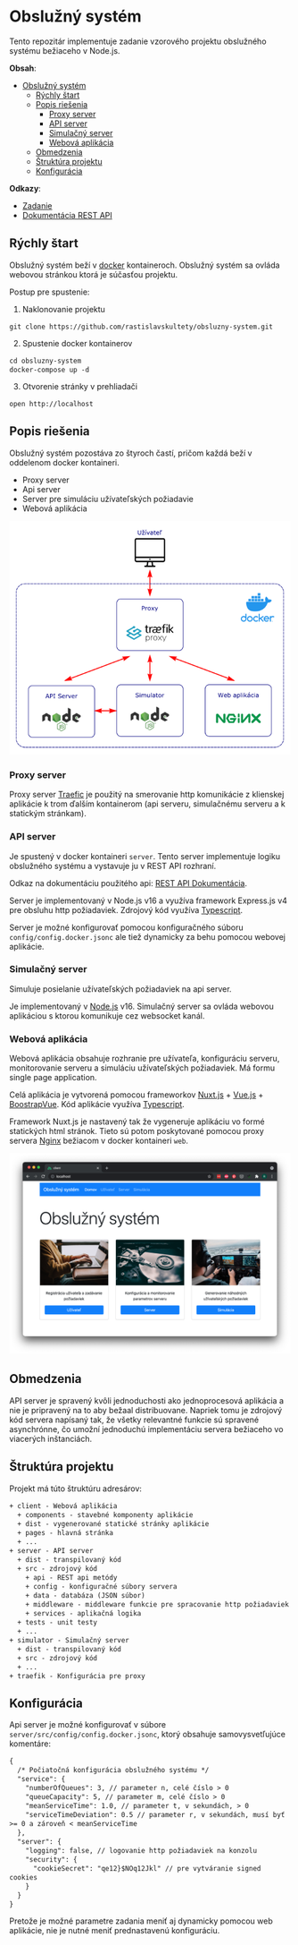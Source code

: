 # Obslužný systém

Tento repozitár implementuje zadanie vzorového projektu obslužného systému bežiaceho v Node.js.

**Obsah**:

- [Obslužný systém](#obslužný-systém)
  - [Rýchly štart](#rýchly-štart)
  - [Popis riešenia](#popis-riešenia)
    - [Proxy server](#proxy-server)
    - [API server](#api-server)
    - [Simulačný server](#simulačný-server)
    - [Webová aplikácia](#webová-aplikácia)
  - [Obmedzenia](#obmedzenia)
  - [Štruktúra projektu](#štruktúra-projektu)
  - [Konfigurácia](#konfigurácia)

**Odkazy**:

- [Zadanie](doc/zadanie/Zadanie%20NodeJS.pdf)
- [Dokumentácia REST API](https://obsluznysystem.docs.apiary.io/)

## Rýchly štart

Obslužný systém beží v [docker](https://www.docker.com/) kontaineroch.
Obslužný systém sa ovláda webovou stránkou ktorá je súčasťou projektu.

Postup pre spustenie:

1. Naklonovanie projektu

```
git clone https://github.com/rastislavskultety/obsluzny-system.git
```

2. Spustenie docker kontainerov

```
cd obsluzny-system
docker-compose up -d
```

3. Otvorenie stránky v prehliadači

```
open http://localhost
```


## Popis riešenia

Obslužný systém pozostáva zo štyroch častí, pričom každá beží v oddelenom docker kontaineri.

- Proxy server
- Api server
- Server pre simuláciu užívateľských požiadavie
- Webová aplikácia

![Docker kontainery](doc/images/docker.png)

### Proxy server

Proxy server [Traefic](https://doc.traefik.io/traefik/) je použitý na smerovanie http komunikácie
z klienskej aplikácie k trom ďalším kontainerom (api serveru, simulačnému serveru a k statickým stránkam).

### API server

Je spustený v docker kontaineri `server`. Tento server implementuje logiku obslužného systému a vystavuje ju v REST API rozhraní.

Odkaz na dokumentáciu použitého api: [REST API Dokumentácia](https://obsluznysystem.docs.apiary.io/).

Server je implementovaný v Node.js v16 a využíva framework Express.js v4 pre obsluhu http požiadaviek.
Zdrojový kód využíva [Typescript](https://www.typescriptlang.org/).

Server je možné konfigurovať pomocou konfiguračného súboru `config/config.docker.jsonc` ale tiež dynamicky
za behu pomocou webovej aplikácie.

### Simulačný server

Simuluje posielanie užívateľských požiadaviek na api server.

Je implementovaný v [Node.js](https://nodejs.org/) v16. Simulačný server sa ovláda webovou aplikáciou s ktorou
komunikuje cez websocket kanál.

### Webová aplikácia

Webová aplikácia obsahuje rozhranie pre užívateľa, konfiguráciu serveru, monitorovanie serveru a simuláciu užívateľských požiadaviek. Má formu single page application.

Celá aplikácia je vytvorená pomocou frameworkov [Nuxt.js](https://nuxtjs.org/) + [Vue.js](https://vuejs.org/) + [BoostrapVue](https://bootstrap-vue.org/). Kód aplikácie využíva [Typescript](https://www.typescriptlang.org/).

Framework Nuxt.js je nastavený tak že vygeneruje aplikáciu vo formé statických html stránok. Tieto sú potom
poskytované pomocou proxy servera [Nginx](https://www.nginx.com/) bežiacom v docker kontaineri `web`.

![Web aplikácia](doc/images/web-application.png)

## Obmedzenia

API server je spravený kvôli jednoduchosti ako jednoprocesová aplikácia a nie je pripravený na to aby bežaal distribuovane. Napriek tomu je zdrojový kód servera napísaný tak, že všetky relevantné funkcie sú spravené
asynchrónne, čo umožní jednoduchú implementáciu servera bežiaceho vo viacerých inštanciách.

## Štruktúra projektu

Projekt má túto štruktúru adresárov:

```
+ client - Webová aplikácia
  + components - stavebné komponenty aplikácie
  + dist - vygenerované statické stránky aplikácie
  + pages - hlavná stránka
  + ...
+ server - API server
  + dist - transpilovaný kód
  + src - zdrojový kód
    + api - REST api metódy
    + config - konfiguračné súbory servera
    + data - databáza (JSON súbor)
    + middleware - middleware funkcie pre spracovanie http požiadaviek
    + services - aplikačná logika
  + tests - unit testy
  + ...
+ simulator - Simulačný server
  + dist - transpilovaný kód
  + src - zdrojový kód
  + ...
+ traefik - Konfigurácia pre proxy
```

## Konfigurácia

Api server je možné konfigurovať v súbore `server/src/config/config.docker.jsonc`, ktorý obsahuje
samovysvetľujúce komentáre:

```jsonc
{
  /* Počiatočná konfigurácia obslužného systému */
  "service": {
    "numberOfQueues": 3, // parameter n, celé číslo > 0
    "queueCapacity": 5, // parameter m, celé číslo > 0
    "meanServiceTime": 1.0, // parameter t, v sekundách, > 0
    "serviceTimeDeviation": 0.5 // parameter r, v sekundách, musí byť >= 0 a zároveň < meanServiceTime
  },
  "server": {
    "logging": false, // logovanie http požiadaviek na konzolu
    "security": {
      "cookieSecret": "qe12}$NOq12Jkl" // pre vytváranie signed cookies
    }
  }
}
```

Pretože je možné parametre zadania meniť aj dynamicky pomocou web aplikácie,
nie je nutné meniť prednastavenú konfiguráciu.


